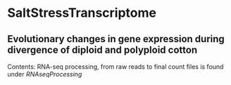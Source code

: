 # SaltStressTranscriptome
## Evolutionary changes in gene expression during divergence of diploid and polyploid cotton

Contents: 
RNA-seq processing, from raw reads to final count files is found under  _RNAseqProcessing_

